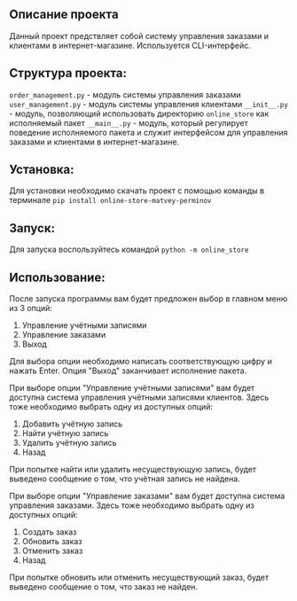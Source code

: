 ## Описание проекта
Данный проект предствляет собой систему управления заказами и клиентами в интернет-магазине. Используется CLI-интерфейс. 
## Структура проекта:
`order_management.py` - модуль системы управления заказами  
`user_management.py` - модуль системы управления клиентами
`__init__.py` - модуль, позволяющий использовать директорию `online_store` как исполняемый пакет
`__main__.py` - модуль, который регулирует поведение исполняемого пакета и служит интерфейсом для управления заказами и клиентами в интернет-магазине.

## Установка:
Для установки необходимо скачать проект с помощью команды в терминале `pip install online-store-matvey-perminov` 

## Запуск:
Для запуска воспользуйтесь командой `python -m online_store`

## Использование:
После запуска программы вам будет предложен выбор в главном меню из 3 опций:

1. Управление учётными записями
2. Управление заказами
3. Выход

Для выбора опции необходимо написать соответствующую цифру и нажать Enter. 
Опция "Выход" заканчивает исполнение пакета.

При выборе опции "Управление учётными записями" вам будет доступна система управления учётными записями клиентов. Здесь тоже необходимо выбрать одну из доступных опций:

1. Добавить учётную запись
2. Найти учётную запись
3. Удалить учётную запись
4. Назад

При попытке найти или удалить несуществующую запись, будет выведено сообщение о том, что учётная запись не найдена.

При выборе опции "Управление заказами" вам будет доступна система управления заказами. Здесь тоже необходимо выбрать одну из доступных опций:
1. Создать заказ
2. Обновить заказ
3. Отменить заказ
4. Назад

При попытке обновить или отменить несуществующий заказ, будет выведено сообщение о том, что заказ не найден.

